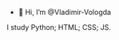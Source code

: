 - 👋 Hi, I’m @Vladimir-Vologda
<p>
        I study Python;
        HTML;
        CSS;
        JS.
</p>
